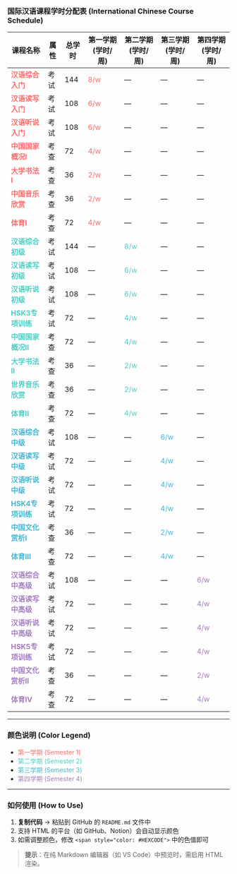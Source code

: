 ### **国际汉语课程学时分配表 (International Chinese Course Schedule)**

| 课程名称           | 属性   | 总学时 | 第一学期 (学时/周) | 第二学期 (学时/周) | 第三学期 (学时/周) | 第四学期 (学时/周) |
|--------------------|--------|--------|---------------------|---------------------|---------------------|---------------------|
| <span style="color: #FF6B6B;">**汉语综合入门**</span> | 考试 | 144 | <span style="color: #FF6B6B;">8/w</span> | — | — | — |
| <span style="color: #FF6B6B;">**汉语读写入门**</span> | 考试 | 108 | <span style="color: #FF6B6B;">6/w</span> | — | — | — |
| <span style="color: #FF6B6B;">**汉语听说入门**</span> | 考试 | 108 | <span style="color: #FF6B6B;">6/w</span> | — | — | — |
| <span style="color: #FF6B6B;">**中国国家概况Ⅰ**</span> | 考查 | 72 | <span style="color: #FF6B6B;">4/w</span> | — | — | — |
| <span style="color: #FF6B6B;">**大学书法Ⅰ**</span> | 考查 | 36 | <span style="color: #FF6B6B;">2/w</span> | — | — | — |
| <span style="color: #FF6B6B;">**中国音乐欣赏**</span> | 考查 | 36 | <span style="color: #FF6B6B;">2/w</span> | — | — | — |
| <span style="color: #FF6B6B;">**体育Ⅰ**</span> | 考查 | 72 | <span style="color: #FF6B6B;">4/w</span> | — | — | — |
| <span style="color: #4ECDC4;">**汉语综合初级**</span> | 考试 | 144 | — | <span style="color: #4ECDC4;">8/w</span> | — | — |
| <span style="color: #4ECDC4;">**汉语读写初级**</span> | 考试 | 108 | — | <span style="color: #4ECDC4;">6/w</span> | — | — |
| <span style="color: #4ECDC4;">**汉语听说初级**</span> | 考试 | 108 | — | <span style="color: #4ECDC4;">6/w</span> | — | — |
| <span style="color: #4ECDC4;">**HSK3专项训练**</span> | 考试 | 72 | — | <span style="color: #4ECDC4;">4/w</span> | — | — |
| <span style="color: #4ECDC4;">**中国国家概况Ⅱ**</span> | 考查 | 72 | — | <span style="color: #4ECDC4;">4/w</span> | — | — |
| <span style="color: #4ECDC4;">**大学书法Ⅱ**</span> | 考查 | 36 | — | <span style="color: #4ECDC4;">2/w</span> | — | — |
| <span style="color: #4ECDC4;">**世界音乐欣赏**</span> | 考查 | 36 | — | <span style="color: #4ECDC4;">2/w</span> | — | — |
| <span style="color: #4ECDC4;">**体育Ⅱ**</span> | 考查 | 72 | — | <span style="color: #4ECDC4;">4/w</span> | — | — |
| <span style="color: #45B7D1;">**汉语综合中级**</span> | 考试 | 108 | — | — | <span style="color: #45B7D1;">6/w</span> | — |
| <span style="color: #45B7D1;">**汉语读写中级**</span> | 考试 | 72 | — | — | <span style="color: #45B7D1;">4/w</span> | — |
| <span style="color: #45B7D1;">**汉语听说中级**</span> | 考试 | 72 | — | — | <span style="color: #45B7D1;">4/w</span> | — |
| <span style="color: #45B7D1;">**HSK4专项训练**</span> | 考试 | 72 | — | — | <span style="color: #45B7D1;">4/w</span> | — |
| <span style="color: #45B7D1;">**中国文化赏析Ⅰ**</span> | 考查 | 36 | — | — | <span style="color: #45B7D1;">2/w</span> | — |
| <span style="color: #45B7D1;">**体育Ⅲ**</span> | 考查 | 72 | — | — | <span style="color: #45B7D1;">4/w</span> | — |
| <span style="color: #A37EBD;">**汉语综合中高级**</span> | 考试 | 108 | — | — | — | <span style="color: #A37EBD;">6/w</span> |
| <span style="color: #A37EBD;">**汉语读写中高级**</span> | 考试 | 72 | — | — | — | <span style="color: #A37EBD;">4/w</span> |
| <span style="color: #A37EBD;">**汉语听说中高级**</span> | 考试 | 72 | — | — | — | <span style="color: #A37EBD;">4/w</span> |
| <span style="color: #A37EBD;">**HSK5专项训练**</span> | 考试 | 72 | — | — | — | <span style="color: #A37EBD;">4/w</span> |
| <span style="color: #A37EBD;">**中国文化赏析Ⅱ**</span> | 考查 | 36 | — | — | — | <span style="color: #A37EBD;">2/w</span> |
| <span style="color: #A37EBD;">**体育Ⅳ**</span> | 考查 | 72 | — | — | — | <span style="color: #A37EBD;">4/w</span> |

---

### **颜色说明 (Color Legend)**
- <span style="color: #FF6B6B;">第一学期 (Semester 1)</span>  
- <span style="color: #4ECDC4;">第二学期 (Semester 2)</span>  
- <span style="color: #45B7D1;">第三学期 (Semester 3)</span>  
- <span style="color: #A37EBD;">第四学期 (Semester 4)</span>  

---

### **如何使用 (How to Use)**
1. **复制代码** → 粘贴到 GitHub 的 `README.md` 文件中
2. 支持 HTML 的平台（如 GitHub、Notion）会自动显示颜色
3. 如需调整颜色，修改 `<span style="color: #HEXCODE">` 中的色值即可

> **提示**：在纯 Markdown 编辑器（如 VS Code）中预览时，需启用 HTML 渲染。

